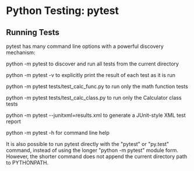 # Python Testing: pytest


## Running Tests
pytest has many command line options with a powerful discovery mechanism:

python -m pytest to discover and run all tests from the current directory

python -m pytest -v to explicitly print the result of each test as it is run

python -m pytest tests/test_calc_func.py to run only the math function tests

python -m pytest tests/test_calc_class.py to run only the Calculator class tests

python -m pytest --junitxml=results.xml to generate a JUnit-style XML test report

python -m pytest -h for command line help

It is also possible to run pytest directly with the "pytest" or "py.test" command, instead of using the longer "python -m pytest" module form. However, the shorter command does not append the current directory path to PYTHONPATH.
